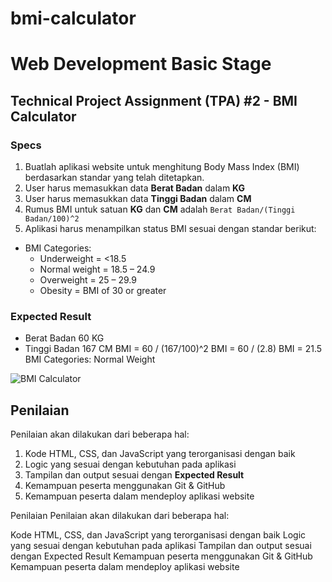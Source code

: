 # bmi-calculator

# Web Development Basic Stage

## Technical Project Assignment (TPA) #2 - BMI Calculator

### Specs

1. Buatlah aplikasi website untuk menghitung Body Mass Index (BMI) berdasarkan standar yang telah ditetapkan.
2. User harus memasukkan data **Berat Badan** dalam **KG**
3. User harus memasukkan data **Tinggi Badan** dalam **CM**
4. Rumus BMI untuk satuan **KG** dan **CM** adalah `Berat Badan/(Tinggi Badan/100)^2`
5. Aplikasi harus menampilkan status BMI sesuai dengan standar berikut:

- BMI Categories:
  - Underweight = <18.5
  - Normal weight = 18.5 – 24.9
  - Overweight = 25 – 29.9
  - Obesity = BMI of 30 or greater

### Expected Result

- Berat Badan 60 KG
- Tinggi Badan 167 CM
  BMI = 60 / (167/100)^2
  BMI = 60 / (2.8)
  BMI = 21.5
  BMI Categories: Normal Weight

![BMI Calculator](https://skilvul-prod-01.s3.ap-southeast-1.amazonaws.com/lesson/full-stack-assignment/tpa-bmi-calc.png)

## Penilaian

Penilaian akan dilakukan dari beberapa hal:

1. Kode HTML, CSS, dan JavaScript yang terorganisasi dengan baik
2. Logic yang sesuai dengan kebutuhan pada aplikasi
3. Tampilan dan output sesuai dengan **Expected Result**
4. Kemampuan peserta menggunakan Git & GitHub
5. Kemampuan peserta dalam mendeploy aplikasi website




Penilaian
Penilaian akan dilakukan dari beberapa hal:

Kode HTML, CSS, dan JavaScript yang terorganisasi dengan baik
Logic yang sesuai dengan kebutuhan pada aplikasi
Tampilan dan output sesuai dengan Expected Result
Kemampuan peserta menggunakan Git & GitHub
Kemampuan peserta dalam mendeploy aplikasi website
